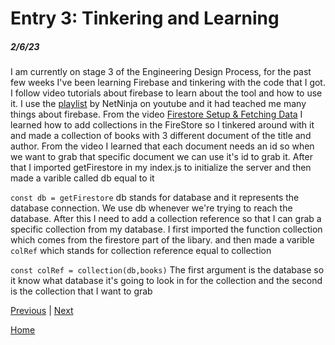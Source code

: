 # Entry 3: Tinkering and Learning
##### 2/6/23

I am currently on stage 3 of the Engineering Design Process, for the past few weeks I've been learning Firebase and tinkering with the code that I got. I follow video tutorials about firebase to learn about the tool and how to use it. I use the [playlist](https://www.youtube.com/playlist?list=PL4cUxeGkcC9jERUGvbudErNCeSZHWUVlb) by NetNinja on youtube and it had teached me many things about firebase. From the video [Firestore Setup & Fetching Data](https://www.youtube.com/watch?v=2yNyiW_41H8&list=PL4cUxeGkcC9jERUGvbudErNCeSZHWUVlb&index=4&t=317s) I learned how to add collections in the FireStore so I tinkered around with it and made a collection of books with 3 different document of the title and author. From the video I learned that each document needs an id so when we want to grab that specific document we can use it's id to grab it. After that I imported getFirestore in my index.js to initialize the server and then made a varible called db equal to it

`const db = getFirestore`
db stands for database and it represents the database connection. We use db whenever we're trying to reach the database. After this I need to add a collection reference so that I can grab a specific collection from my database. I first imported the function collection which comes from the firestore part of the libary. and then made a varible `colRef` which stands for collection reference equal to collection

`const colRef = collection(db,books)`
The first argument is the database so it know what database it's going to look in for the collection and the second is the collection that I want to grab

[Previous](entry02.md) | [Next](entry04.md)

[Home](../README.md)
